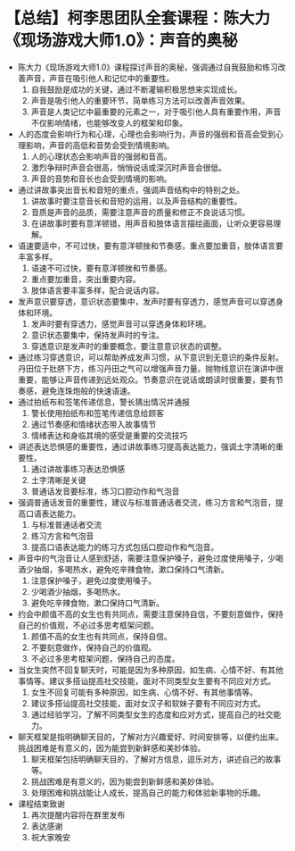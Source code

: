 # 【总结】柯李思团队全套课程：陈大力《现场游戏大师1.0》：声音的奥秘

-   陈大力《现场游戏大师1.0》课程探讨声音的奥秘，强调通过自我鼓励和练习改善声音，声音在吸引他人和记忆中的重要性。
    1.  自我鼓励是成功的关键，通过不断灌输积极思想来实现成长。
    2.  声音是吸引他人的重要环节，简单练习方法可以改善声音效果。
    3.  声音是人类记忆中最重要的元素之一，对于吸引他人具有重要作用，声音不仅影响情绪，也能够改变人的框架和印象。
-   人的态度会影响行为和心理，心理也会影响行为，声音的强弱和音高会受到心理影响，声音的高低和音势会受到情境影响。
    1.  人的心理状态会影响声音的强弱和音高。
    2.  激烈争辩时声音会很高，悄悄说话或深沉时声音会很低。
    3.  声音的音势和音长也会受到情境的影响。
-   通过讲故事突出音长和音短的重点，强调声音结构中的特别之处。
    1.  讲故事时要注意音长和音短的运用，以及声音结构的重要性。
    2.  音质是声音的品质，需要注意声音的质量和修正不良说话习惯。
    3.  在讲故事时要有意洋顿错，用声音和肢体语言描绘画面，让听众更容易理解。
-   语速要适中，不可过快，要有意洋顿挫和节奏感，重点要加重音，肢体语言要丰富多样。
    1.  语速不可过快，要有意洋顿挫和节奏感。
    2.  重点要加重音，突出重要内容。
    3.  肢体语言要丰富多样，配合说话内容。
-   发声意识要穿透，意识状态要集中，发声时要有穿透力，感觉声音可以穿透身体和环境。
    1.  发声时要有穿透力，感觉声音可以穿透身体和环境。
    2.  意识状态要集中，保持发声时的专注。
    3.  穿透意识是发声时的重要概念，要注意意识状态的调整。
-   通过练习穿透意识，可以帮助养成发声习惯，从下意识到无意识的条件反射。丹田位于肚脐下方，练习丹田之气可以增强声音力量。抛物线意识在演讲中很重要，能够让声音传递到远处观众。节奏意识在说话或朗读时很重要，要有节奏感，避免连珠炮般的快速语速。
-   通过拍纸布和签笔传递信息，警长猜出情况并通报
    1.  警长使用拍纸布和签笔传递信息给顾客
    2.  通过节奏感和情绪状态带入故事情节
    3.  情绪表达和身临其境的感受是重要的交流技巧
-   讲述表达恐惧感的重要性，通过讲故事练习提高表达能力，强调土字清晰的重要性。
    1.  通过讲故事练习表达恐惧感
    2.  土字清晰是关键
    3.  普通话发音要标准，练习口腔动作和气泡音
-   强调普通话发音的重要性，建议与标准普通话者交流，练习方言和气泡音，提高口语表达能力。
    1.  与标准普通话者交流
    2.  练习方言和气泡音
    3.  提高口语表达能力的练习方式包括口腔动作和气泡音。
-   声音中的气泡音让人感到舒适，需要注意保护嗓子，避免过度使用嗓子，少喝酒少抽烟，多喝热水，避免吃辛辣食物，漱口保持口气清新。
    1.  注意保护嗓子，避免过度使用嗓子。
    2.  少喝酒少抽烟，多喝热水。
    3.  避免吃辛辣食物，漱口保持口气清新。
-   约会中颜值不高的女生也有共同点，需要注意保持自信，不要刻意做作，保持自己的价值观，不必过多思考框架问题。
    1.  颜值不高的女生也有共同点，保持自信。
    2.  不要刻意做作，保持自己的价值观。
    3.  不必过多思考框架问题，保持自己的态度。
-   当女生突然不回复聊天时，可能是因为多种原因，如生病、心情不好、有其他事情等。建议多搭讪提高社交技能，面对不同类型女生要有不同应对方式。
    1.  女生不回复可能有多种原因，如生病、心情不好、有其他事情等。
    2.  建议多搭讪提高社交技能，面对女汉子和软妹子要有不同应对方式。
    3.  通过经验学习，了解不同类型女生的态度和应对方式，提高自己的社交能力。
-   聊天框架是指明确聊天目的，了解对方兴趣爱好、时间安排等，以便约出来。挑战困难是有意义的，因为能尝到新鲜感和美妙体验。
    1.  聊天框架包括明确聊天目的，了解对方信息，逗乐对方，讲述自己的故事等。
    2.  挑战困难是有意义的，因为能尝到新鲜感和美妙体验。
    3.  处理困难和挑战能让人成长，提高自己的能力和体验新事物的乐趣。
-   课程结束致谢
    1.  再次提醒内容将在群里发布
    2.  表达感谢
    3.  祝大家晚安
